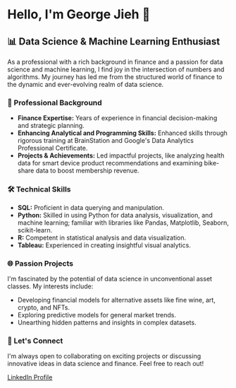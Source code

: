 # Hello, I'm George Jieh 👋

## 📊 Data Science & Machine Learning Enthusiast

As a professional with a rich background in finance and a passion for data science and machine learning, I find joy in the intersection of numbers and algorithms. My journey has led me from the structured world of finance to the dynamic and ever-evolving realm of data science.

### 💼 Professional Background
- **Finance Expertise:** Years of experience in financial decision-making and strategic planning.
- **Enhancing Analytical and Programming Skills:** Enhanced skills through rigorous training at BrainStation and Google's Data Analytics Professional Certificate.
- **Projects & Achievements:** Led impactful projects, like analyzing health data for smart device product recommendations and examining bike-share data to boost membership revenue.

### 🛠 Technical Skills
- **SQL:** Proficient in data querying and manipulation.
- **Python:** Skilled in using Python for data analysis, visualization, and machine learning; familiar with libraries like Pandas, Matplotlib, Seaborn, scikit-learn.
- **R:** Competent in statistical analysis and data visualization.
- **Tableau:** Experienced in creating insightful visual analytics.

### 🌐 Passion Projects
I'm fascinated by the potential of data science in unconventional asset classes. My interests include:
- Developing financial models for alternative assets like fine wine, art, crypto, and NFTs.
- Exploring predictive models for general market trends.
- Unearthing hidden patterns and insights in complex datasets.

### 🤝 Let's Connect
I'm always open to collaborating on exciting projects or discussing innovative ideas in data science and finance. Feel free to reach out!

[LinkedIn Profile](https://www.linkedin.com/in/george-jieh/)

<!---
georgejieh/georgejieh is a ✨ special ✨ repository because its `README.md` (this file) appears on your GitHub profile.
You can click the Preview link to take a look at your changes.
--->
